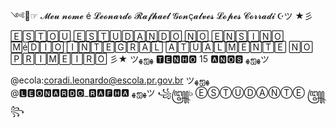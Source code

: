 ༺🍃☞ 𝓜𝓮𝓾 𝓷𝓸𝓶𝓮 é 𝓛𝓮𝓸𝓷𝓪𝓻𝓭𝓸 𝓡𝓪𝓯𝓱𝓪𝓮𝓵 𝓖𝓸𝓷ç𝓪𝓵𝓿𝓮𝓼 𝓛𝓸𝓹𝓮𝓼 𝓒𝓸𝓻𝓻𝓪𝓭𝓲 ☪ツ
★彡 🄴🅂🅃🄾🅄 🄴🅂🅃🅄🄳🄰🄽🄳🄾 🄽🄾 🄴🄽🅂🄸🄽🄾 🄼é🄳🄸🄾 🄸🄽🅃🄴🄶🅁🄰🄻 🄰🅃🅄🄰🄻🄼🄴🄽🅃🄴 🄽🄾 🄿🅁🄸🄼🄴🄸🅁🄾 彡★
ツﻬஐﻬ 🆃🅴🅽🅷🅾 15 🅰🅽🅾🆂 ﻬஐﻬツ

@ecola:coradi.leonardo@escola.pr.gov.br
ツﻬஐﻬ @🅻🅴🅾🅽🅰🆁🅳🅾_🆁🅰🅵🅷🅰 ﻬஐﻬツ
꧁꧅๖ ⒺⓈⓉⓊⒹⒶⓃⓉⒺ ꧅꧂
